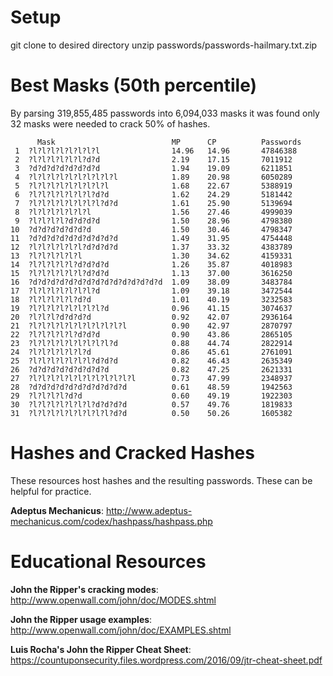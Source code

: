 # Setup

git clone to desired directory
unzip passwords/passwords-hailmary.txt.zip

# Best Masks (50th percentile)

By parsing 319,855,485 passwords into 6,094,033 masks it was found only 32 masks were needed to crack 50% of hashes.

	      Mask                          MP  	CP  		Passwords
	 1  ?l?l?l?l?l?l?l?l                14.96	14.96		47846388
	 2  ?l?l?l?l?l?l?d?d                2.19	17.15		7011912
	 3  ?d?d?d?d?d?d?d?d                1.94	19.09		6211851
	 4  ?l?l?l?l?l?l?l?l?l?l            1.89	20.98		6050289
	 5  ?l?l?l?l?l?l?l?l?l              1.68	22.67		5388919
	 6  ?l?l?l?l?l?l?l?d?d              1.62	24.29		5181442
	 7  ?l?l?l?l?l?l?l?l?d?d            1.61	25.90		5139694
	 8  ?l?l?l?l?l?l?l                  1.56	27.46		4999039
	 9  ?l?l?l?l?d?d?d?d                1.50	28.96		4798380
	10  ?d?d?d?d?d?d?d                  1.50	30.46		4798347
	11  ?d?d?d?d?d?d?d?d?d?d            1.49	31.95		4754448
	12  ?l?l?l?l?l?l?d?d?d?d            1.37	33.32		4383789
	13  ?l?l?l?l?l?l                    1.30	34.62		4159331
	14  ?l?l?l?l?l?d?d?d?d              1.26	35.87		4018983
	15  ?l?l?l?l?l?l?d?d?d              1.13	37.00		3616250
	16  ?d?d?d?d?d?d?d?d?d?d?d?d?d?d?d  1.09	38.09		3483784
	17  ?l?l?l?l?l?l?l?d                1.09	39.18		3472544
	18  ?l?l?l?l?l?d?d                  1.01	40.19		3232583
	19  ?l?l?l?l?l?l?l?l?d              0.96	41.15		3074637
	20  ?l?l?l?d?d?d?d                  0.92	42.07		2936164
	21  ?l?l?l?l?l?l?l?l?l?l?l          0.90	42.97		2870797
	22  ?l?l?l?l?l?d?d?d                0.90	43.86		2865105
	23  ?l?l?l?l?l?l?l?l?l?d            0.88	44.74		2822914
	24  ?l?l?l?l?l?l?d                  0.86	45.61		2761091
	25  ?l?l?l?l?l?l?l?d?d?d            0.82	46.43		2635349
	26  ?d?d?d?d?d?d?d?d?d              0.82	47.25		2621331
	27  ?l?l?l?l?l?l?l?l?l?l?l?l        0.73	47.99		2348937
	28  ?d?d?d?d?d?d?d?d?d?d?d          0.61	48.59		1942563
	29  ?l?l?l?l?d?d                    0.60	49.19		1922303
	30  ?l?l?l?l?l?l?l?d?d?d?d          0.57	49.76		1819833
	31  ?l?l?l?l?l?l?l?l?l?d?d          0.50	50.26		1605382

# Hashes and Cracked Hashes

These resources host hashes and the resulting passwords. These can be helpful for practice.

**Adeptus Mechanicus**: http://www.adeptus-mechanicus.com/codex/hashpass/hashpass.php

# Educational Resources

**John the Ripper's cracking modes**: http://www.openwall.com/john/doc/MODES.shtml

**John the Ripper usage examples**: http://www.openwall.com/john/doc/EXAMPLES.shtml

**Luis Rocha's John the Ripper Cheat Sheet**: https://countuponsecurity.files.wordpress.com/2016/09/jtr-cheat-sheet.pdf